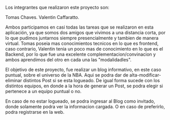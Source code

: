 Los integrantes que realizaron este proyecto son:

Tomas Chaves.
Valentin Caffaratto.

Ambos participamos en casi todas las tareas que se realizaron en esta aplicación, ya que somos dos amigos que vivimos a una distancia corta, por lo que pudimos juntarnos siempre presencialmente y tambien de manera virtual.
Tomas poseia mas conocimientos tecnicos en lo que es frontend, caso contrario, Valentin tenia un poco mas de conocimiento en lo que es el Backend, por lo que fue una excelente complementacion/convinacion y ambos aprendimos del otro en cada una las "modalidadles".

El objetivo de este proyecto, fue realizar un blog informativo, en este caso puntual, sobre el universo de la NBA.
Aqui se podra dar de alta-modificar-eliminar distintos Post si se esta logueado. De igual forma sucede con los distintos equipos, en donde a la hora de generar un Post, se podra elegir si pertenece a un equipo puntual o no.

En caso de no estar logueado, se podra ingresar al Blog como invitado, donde solamente podra ver la informacion cargada. O en caso de preferirlo, podra registrarse en la web.


